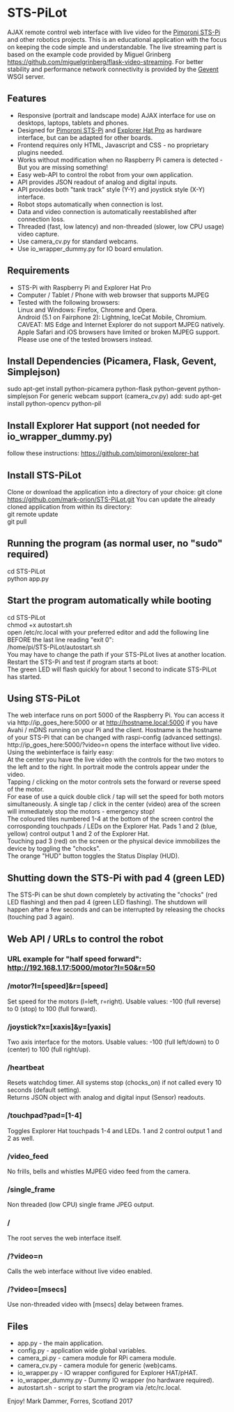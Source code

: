 # STS-PiLot
AJAX remote control web interface with live video for the [Pimoroni STS-Pi](https://shop.pimoroni.com/products/sts-pi) and other robotics projects.
This is an educational application with the focus on keeping the code simple and understandable.
The live streaming part is based on the example code provided by Miguel Grinberg https://github.com/miguelgrinberg/flask-video-streaming. For better stability and performance network connectivity is provided by the [Gevent](http://www.gevent.org) WSGI server.

## Features
* Responsive (portrait and landscape mode) AJAX interface for use on desktops, laptops, tablets and phones.
* Designed for [Pimoroni STS-Pi](https://shop.pimoroni.com/products/sts-pi) and [Explorer Hat Pro](https://shop.pimoroni.com/products/explorer-hat) as hardware interface, but can be adapted for other boards.
* Frontend requires only HTML, Javascript and CSS - no proprietary plugins needed.
* Works without modification when no Raspberry Pi camera is detected - But you are missing something!
* Easy web-API to control the robot from your own application.
* API provides JSON readout of analog and digital inputs.
* API provides both "tank track" style (Y-Y) and joystick style (X-Y) interface.
* Robot stops automatically when connection is lost.
* Data and video connection is automatically reestablished after connection loss.
* Threaded (fast, low latency) and non-threaded (slower, low CPU usage) video capture.
* Use camera_cv.py for standard webcams.
* Use io_wrapper_dummy.py for IO board emulation. 

## Requirements
* STS-Pi with Raspberry Pi and Explorer Hat Pro
* Computer / Tablet / Phone with web browser that supports MJPEG
* Tested with the following browsers:  
Linux and Windows: Firefox, Chrome and Opera.  
Android (5.1 on Fairphone 2): Lightning, IceCat Mobile, Chromium.  
CAVEAT: MS Edge and Internet Explorer do not support MJPEG natively.  
Apple Safari and iOS browsers have limited or broken MJPEG support.  
Please use one of the tested browsers instead.

## Install Dependencies (Picamera, Flask, Gevent, Simplejson)
sudo apt-get install python-picamera python-flask python-gevent python-simplejson
For generic webcam support (camera_cv.py) add: sudo apt-get install python-opencv python-pil

## Install Explorer Hat support (not needed for io_wrapper_dummy.py)
follow these instructions: https://github.com/pimoroni/explorer-hat

## Install STS-PiLot
Clone or download the application into a directory of your choice:
git clone https://github.com/mark-orion/STS-PiLot.git
You can update the already cloned application from within its directory:  
git remote update  
git pull

## Running the program (as normal user, no "sudo" required)  
cd STS-PiLot  
python app.py  

## Start the program automatically while booting
cd STS-PiLot  
chmod +x autostart.sh  
open /etc/rc.local with your preferred editor and add the following line BEFORE the last line reading "exit 0":  
/home/pi/STS-PiLot/autostart.sh  
You may have to change the path if your STS-PiLot lives at another location.  
Restart the STS-Pi and test if program starts at boot:  
The green LED will flash quickly for about 1 second to indicate STS-PiLot has started.

## Using STS-PiLot
The web interface runs on port 5000 of the Raspberry Pi. You can access it via http://ip_goes_here:5000 or at http://hostname.local:5000 if you have Avahi / mDNS running on your Pi and the client. Hostname is the hostname of your STS-Pi that can be changed with raspi-config (advanced settings).  
http://ip_goes_here:5000/?video=n opens the interface without live video.  
Using the webinterface is fairly easy:  
At the center you have the live video with the controls for the two motors to the left and to the right. In portrait mode the controls appear under the video.  
Tapping / clicking on the motor controls sets the forward or reverse speed of the motor.  
For ease of use a quick double click / tap will set the speed for both motors simultaneously. A single tap / click in the center (video) area of the screen will immediately stop the motors - emergency stop!  
The coloured tiles numbered 1-4 at the bottom of the screen control the corrosponding touchpads / LEDs on the Explorer Hat.
Pads 1 and 2 (blue, yellow) control output 1 and 2 of the Explorer Hat.  
Touching pad 3 (red) on the screen or the physical device immobilizes the device by toggling the "chocks".  
The orange "HUD" button toggles the Status Display (HUD).

## Shutting down the STS-Pi with pad 4 (green LED)
The STS-Pi can be shut down completely by activating the "chocks" (red LED flashing) and then pad 4 (green LED flashing). The shutdown will happen after a few seconds and can be interrupted by releasing the chocks (touching pad 3 again).  

## Web API / URLs to control the robot

### URL example for "half speed forward": http://192.168.1.17:5000/motor?l=50&r=50

### /motor?l=[speed]&r=[speed]
Set speed for the motors (l=left, r=right). Usable values: -100 (full reverse) to 0 (stop) to 100 (full forward).

### /joystick?x=[xaxis]&y=[yaxis]
Two axis interface for the motors. Usable values: -100 (full left/down) to 0 (center) to 100 (full right/up).

### /heartbeat
Resets watchdog timer. All systems stop (chocks_on) if not called every 10 seconds (default setting).  
Returns JSON object with analog and digital input (Sensor) readouts.

### /touchpad?pad=[1-4]
Toggles Explorer Hat touchpads 1-4 and LEDs. 1 and 2 control output 1 and 2 as well.

### /video_feed
No frills, bells and whistles MJPEG video feed from the camera.

### /single_frame
Non threaded (low CPU) single frame JPEG output.

### /
The root serves the web interface itself.

### /?video=n
Calls the web interface without live video enabled.

### /?video=[msecs]
Use non-threaded video with [msecs] delay between frames.

## Files
* app.py - the main application.
* config.py - application wide global variables.
* camera_pi.py - camera module for RPi camera module.
* camera_cv.py - camera module for generic (web)cams.
* io_wrapper.py - IO wrapper configured for Explorer HAT/pHAT.
* io_wrapper_dummy.py - Dummy IO wrapper (no hardware required).
* autostart.sh - script to start the program via /etc/rc.local.


Enjoy! Mark Dammer, Forres, Scotland 2017
